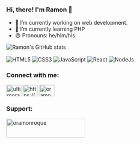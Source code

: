 ### Hi, there! I'm Ramon 👋
- 🔭 I’m currently working on web development.
- 🌱 I’m currently learning PHP
- 😄 Pronouns: he/him/his

![Ramon's GitHub stats](https://github-readme-stats.vercel.app/api?username=ramonroque&show_icons=true&theme=radical)

<div style="display: inline_block">
    <img align="center" alt="HTML5" src="https://img.shields.io/badge/HTML5-E34F26?style=for-the-badge&logo=html5&logoColor=white">
    <img align="center" alt="CSS3" src="https://img.shields.io/badge/CSS3-1572B6?style=for-the-badge&logo=css3&logoColor=white">
    <img align="center" alt="JavaScript" src="https://img.shields.io/badge/JavaScript-F7DF1E?style=for-the-badge&logo=javascript&logoColor=black">
    <img align="center" alt="React" src="https://img.shields.io/badge/React-20232A?style=for-the-badge&logo=react&logoColor=61DAFB">
    <img align="center" alt="NodeJs" src="https://img.shields.io/badge/Node.js-43853D?style=for-the-badge&logo=node.js&logoColor=white">
<div>
<h3 align="left">Connect with me:</h3>
<p align="left">
<a href="https://twitter.com/ultimoramon" target="blank"><img align="center" src="https://raw.githubusercontent.com/rahuldkjain/github-profile-readme-generator/master/src/images/icons/Social/twitter.svg" alt="ultimoramon" height="30" width="40" /></a>
<a href="https://linkedin.com/in/oramonroque/" target="blank"><img align="center" src="https://raw.githubusercontent.com/rahuldkjain/github-profile-readme-generator/master/src/images/icons/Social/linked-in-alt.svg" alt="https://www.linkedin.com/in/oramonroque/" height="30" width="40" /></a>
<a href="https://instagram.com/oramonroque" target="blank"><img align="center" src="https://raw.githubusercontent.com/rahuldkjain/github-profile-readme-generator/master/src/images/icons/Social/instagram.svg" alt="oramonroque" height="30" width="40" /></a>
</p>

<h3 align="left">Support:</h3>
<p><a href="https://www.buymeacoffee.com/oramonroque"> <img align="left" src="https://cdn.buymeacoffee.com/buttons/v2/default-yellow.png" height="50" width="210" alt="oramonroque" /></a></p><br><br>
